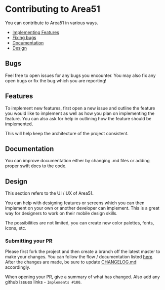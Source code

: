 # Contributing to Area51

You can contribute to Area51 in various ways. 

- [Implementing Features](#features)
- [Fixing bugs](#bugs)
- [Documentation](#documentation)
- [Design](#design)

## Bugs
Feel free to open issues for any bugs you encounter. You may also fix any open bugs or fix the bug which you are reporting!

## Features
To implement new features, first open a new issue and outline the feature you would like to implement as well as how you plan on implementing the feature. You can also ask for help in outlining how the feature should be implemented.

This will help keep the architecture of the project consistent.

## Documentation
You can improve documentation either by changing .md files or adding proper swift docs to the code.

## Design
This section refers to the UI / UX of Area51.

You can help with designing features or screens which you can then implement on your own or another developer can implement. This is a great way for designers to work on their mobile design skills.

The possibilities are not limited, you can create new color palettes, fonts, icons, etc.

### Submitting your PR

Please first fork the project and then create a branch off the latest master to make your changes. You can follow the flow / documentation listed [here](https://git-scm.com/book/en/v2/GitHub-Contributing-to-a-Project). After the changes are made, be sure to update [CHANGELOG.md](https://github.com/kgellci/Area51/CHANGELOG.md) accordingly.

When opening your PR, give a summary of what has changed. Also add any github issues links - `Implements #100`.

